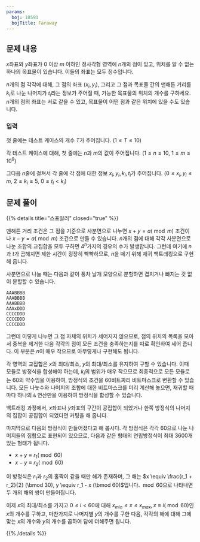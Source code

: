 ```yaml
---
params:
  boj: 18591
  bojTitle: Faraway
---
```


## 문제 내용

$x$좌표와 $y$좌표가 0 이상 $m$ 이하인 정사각형 영역에 $n$개의 점이 있고, 위치를 알 수 없는 하나의 목표물이 있습니다.
이들의 좌표는 모두 정수입니다.

$n$개의 점 각각에 대해, 그 점의 좌표 $(x_i, y_i)$, 그리고 그 점과 목표물 간의 맨해튼 거리를 $k_i$로 나눈 나머지가 $t_i$라는 정보가 주어질 때, 가능한 목표물의 위치의 개수를 구하세요. $n$개의 점의 좌표는 서로 같을 수 있고, 목표물이 어떤 점과 같은 위치에 있을 수도 있습니다.

### 입력

첫 줄에는 테스트 케이스의 개수 $T$가 주어집니다. ($1 \le T \le 10$)

각 테스트 케이스에 대해, 첫 줄에는 $n$과 $m$의 값이 주어집니다. ($1 \le n \le 10$, $1 \le m \le 10^9$)

그다음 $n$줄에 걸쳐서 각 줄에 각 점에 대한 정보 $x_i, y_i, k_i, t_i$가 주어집니다. ($0 \le x_i, y_i \le m$, $2 \le k_i \le 5$, $0 \le t_i < k_i$)

## 문제 풀이

{{% details title="스포일러" closed="true" %}}

맨해튼 거리 조건은 그 점을 기준으로 사분면으로 나누면 $x + y = a (\bmod m)$ 조건이나 $x - y = a (\bmod m)$ 조건으로 만들 수 있습니다. $n$개의 점에 대해 각각 사분면으로 나눈 조합의 교집합을 모두 구하면 $4^n$가지의 경우의 수가 발생합니다. 그런데 여기에 $n$과 $t$가 곱해지면 제한 시간이 굉장히 빡빡하므로, $n$을 떼기 위해 재귀 백트래킹으로 구현해 줍니다.

사분면으로 나눌 때는 다음과 같이 풍차 날개 모양으로 분할하면 겹치거나 빠지는 것 없이 분할할 수 있습니다.

```
AAABBBB
AAABBBB
AAABBBB
AAAxDDD
CCCCDDD
CCCCDDD
CCCCDDD
```

그런데 이렇게 나누면 그 점 자체의 위치가 세어지지 않으므로, 점의 위치의 목록을 모아서 중복을 제거한 다음 각각의 점이 모든 조건을 충족하는지를 따로 확인하여 세어 줍니다. 이 부분은 $n$이 매우 작으므로 아무렇게나 구현해도 됩니다.

각 영역의 교집합은 $x$의 최대/최소, $y$의 최대/최소를 유지하여 구할 수 있습니다. 이때 모듈로 방정식을 합성해야 하는데, $k_i$의 범위가 매우 작으므로 최종적으로 모든 모듈로는 60의 약수임을 이용하여, 방정식의 조건을 60비트짜리 비트마스크로 변환할 수 있습니다. 모든 나눗수와 나머지의 조합에 대한 비트마스크를 미리 계산해 놓으면, 재귀할 때마다 하나의 `&` 연산만을 이용하여 방정식을 합성할 수 있습니다.

백트래킹 과정에서, $x$좌표나 $y$좌표의 구간이 공집합이 되었거나 한쪽 방정식의 나머지의 집합이 공집합이 되었다면 커팅을 해 줍니다.

마지막으로 다음의 방정식이 만들어졌다고 해 봅시다. 각 방정식은 각각 60으로 나눈 나머지들의 집합으로 표현되어 있으므로, 다음과 같은 형태의 연립방정식이 최대 3600개 있는 형태가 됩니다.

* $x + y \equiv r_1 (\bmod 60)$
* $x - y \equiv r_2 (\bmod 60)$

이 방정식은 $r_1$과 $r_2$의 홀짝이 같을 때만 해가 존재하며, 그 해는 $x \equiv \frac{r_1 + r_2}{2} (\bmod 30), y \equiv r_1 - x (\bmod 60)$입니다. $\bmod 60$으로 나타내면 두 개의 해의 쌍이 만들어집니다.

이제 $x$의 최대/최소를 가지고 $0 \le i < 60$에 대해 $x_{min} \le x \le x_{max}, x \equiv i (\bmod 60)$인 $x$의 개수를 구하고, 마찬가지로 나머지별 $y$의 개수를 구한 다음, 각각의 해에 대해 그에 맞는 $x$의 개수와 $y$의 개수를 곱하여 답에 더해주면 됩니다.

{{% /details %}}
